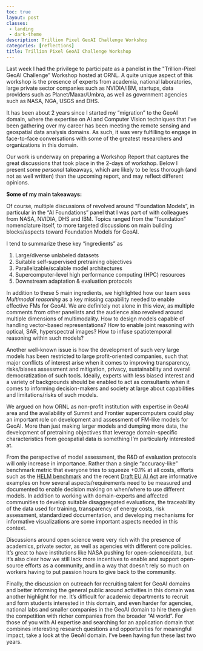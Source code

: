 ```yaml
---
toc: true
layout: post
classes:
 - landing 
 - dark-theme
description: Trillion Pixel GeoAI Challenge Workshop
categories: [reflections]
title: Trillion Pixel GeoAI Challenge Workshop
---
```



Last week I had the privilege to participate as a panelist in the "Trillion-Pixel GeoAI Challenge” Workshop hosted at ORNL. A quite unique aspect of this workshop is the presence of experts from academia, national laboratories, large private sector companies such as NVIDIA/IBM, startups, data providers such as Planet/Maxar/Umbra, as well as government agencies such as NASA, NGA, USGS and DHS. 

It has been about 2 years since I started my “migration” to the GeoAI domain, where the expertise on AI and Computer Vision techniques that I’ve been gathering over my career has been meeting the remote sensing and geospatial data analysis domains. As such, it was very fulfilling to engage in face-to-face conversations with some of the greatest researchers and organizations in this domain. 

Our work is underway on preparing a Workshop Report that captures the great discussions that took place in the 2-days of workshop. Below I present some *personal* takeaways, which are likely to be less thorough (and not as well written) than the upcoming report, and may reflect different opinions.

**Some of my main takeaways:**

Of course, multiple discussions of revolved around “Foundation Models”, in particular in the “AI Foundations” panel that I was part of with colleagues from NASA, NVIDIA, DHS and IBM. Topics ranged from the “foundation” nomenclature itself, to more targeted discussions on main building blocks/aspects toward Foundation Models for GeoAI.

I tend to summarize these key “ingredients” as 

1. Large/diverse unlabeled datasets
2. Suitable self-supervised pretraining objectives
3. Parallelizable/scalable model architectures
4. Supercomputer-level high performance computing (HPC) resources
5. Downstream adaptation & evaluation protocols

In addition to these 5 main ingredients, we highlighted how our team sees *Multimodal reasoning* as a key missing capability needed to enable effective FMs for GeoAI. We are definitely not alone in this view, as multiple comments from other panelists and the audience also revolved around multiple dimensions of multimodality. How to design models capable of handling vector-based representations? How to enable joint reasoning with optical, SAR, hyperspectral images? How to infuse spatiotemporal reasoning within such models? 

Another well-known issue is how the development of such very large models has been restricted to large profit-oriented companies, such that major conflicts of interest arise when it comes to improving transparency, risks/biases assessment and mitigation, privacy, sustainability and overall democratization of such tools. Ideally, experts with less biased interest and a variety of backgrounds should be enabled to act as consultants when it comes to informing decision-makers and society at large about capabilities and limitations/risks of such models.

We argued on how ORNL as non-profit institution with expertise in GeoAI area and the availability of Summit and Frontier supercomputers could play an important role on development and assessment of FM-like models for GeoAI. More than just making larger models and dumping more data, the development of pretraining objectives that leverage domain-specific characteristics from geospatial data is something I’m particularly interested at. 

From the perspective of model assessment, the R&D of evaluation protocols will only increase in importance. Rather than a single “accuracy-like” benchmark metric that everyone tries to squeeze +0.1% at all costs, efforts such as the [HELM benchmark](https://crfm.stanford.edu/helm/latest/) and the recent [Draft EU AI Act](https://www.europarl.europa.eu/news/en/headlines/society/20230601STO93804/eu-ai-act-first-regulation-on-artificial-intelligence) are informative examples on how several aspects/requirements need to be measured and documented to enable decision making on when/where to use different models. In addition to working with domain-experts and affected communities to develop suitable disaggregated evaluations, the traceability of the data used for training, transparency of energy costs, risk assessment, standardized documentation, and developing mechanisms for informative visualizations are some important aspects needed in this context. 

Discussions around open science were very rich with the presence of academics, private sector, as well as agencies with different core policies. It’s great to have institutions like NASA pushing for open-science/data, but it’s also clear how we still lack more incentives to enable and support open-source efforts as a community, and in a way that doesn’t rely so much on workers having to put passion hours to give back to the community.

Finally, the discussion on outreach for recruiting talent for GeoAI domains and better informing the general public around activities in this domain was another highlight for me. It’s difficult for academic departments to recruit and form students interested in this domain, and even harder for agencies, national labs and smaller companies in the GeoAI domain to hire them given the competition with richer companies from the broader “AI world”. For those of you with AI expertise and searching for an application domain that combines interesting research questions and opportunities for meaningful impact, take a look at the GeoAI domain. I’ve been having fun these last two years.
